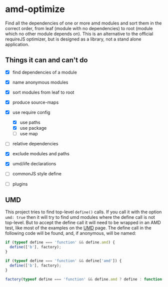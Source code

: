 # amd-optimize

Find all the dependencies of one or more amd modules and sort them in the correct order, from leaf (module with no dependencies) to root (module which no other module depends on). This is an alternative to the official requireJS optimizer, but is designed as a library, not a stand alone application.

## Things it can and can't do

- [x] find dependencies of a module  
- [x] name anonymous modules  
- [x] sort modules from leaf to root  
- [x] produce source-maps  
- [x] use require config
  - [x] use paths
  - [x] use package
  - [ ] use map
- [ ] relative dependencies
- [x] exclude modules and paths  
- [x] umd/iife declarations
- [ ] commonJS style define
- [ ] plugins  


## UMD

This project tries to find top-level `define()` calls. If you call it with the option `umd: true` then it will try to find umd modules where the define call is not top-level. But to accept the define call it will need to be wrapped in an AMD test, like most of the examples on the [UMD](https://github.com/umdjs/umd) page. The define call in the following code will be found, and, if anonymous, will be named:

```js
if (typeof define === 'function' && define.amd) {
  define(['b'], factory);
}

if (typeof define === 'function' && define['amd']) {
  define(['b'], factory);
}

factory(typeof define === 'function' && define.amd ? define : function(){});
```